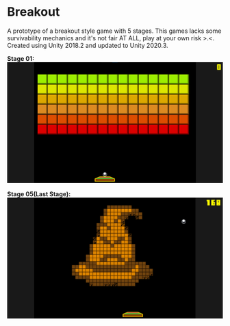 # Breakout
A prototype of a breakout style game with 5 stages. This games lacks some survivability mechanics and it's not fair AT ALL, play at your own risk >.<. Created using Unity 2018.2 and updated to Unity 2020.3.

**Stage 01:** ![stage01](Imagens/Fase_01.png)

**Stage 05(Last Stage):** ![stage05](Imagens/Fase_05.png)

